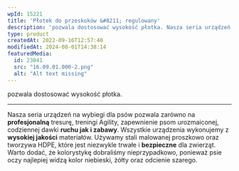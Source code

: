 ```yaml
---
wpId: 15221
title: 'Płotek do przeskoków &#8211; regulowany'
description: 'pozwala dostosować wysokość płotka. Nasza seria urządzeń na wybiegi dla psów pozwala zarówno na profesjonalną tresurę, treningi Agility, zapewnienie psom urozmaiconej, codziennej dawki ruchu jak i zabawy. Wszystkie urządzenia wykonujemy z wysokiej jakości materiałów. Używamy stali malowanej proszkowo oraz tworzywa HDPE, które jest niezwykle trwałe i bezpieczne dla zwierząt. Warto dodać, że kolorystykę dobraliśmy nieprzypadkowo, ...'
type: product
createdAt: 2022-09-16T12:57:40
modifiedAt: 2024-08-01T14:38:14
featuredMedia:
  id: 23041
  src: "16.09.01.000-2.png"
  alt: "Alt text missing"
---
```



pozwala dostosować wysokość płotka.

* * *

Nasza seria urządzeń na wybiegi dla psów pozwala zarówno na **profesjonalną** tresurę, treningi Agility, zapewnienie psom urozmaiconej, codziennej dawki **ruchu jak i zabawy**. Wszystkie urządzenia wykonujemy z **wysokiej jakości** materiałów. Używamy stali malowanej proszkowo oraz tworzywa HDPE, które jest niezwykle trwałe i **bezpieczne** dla zwierząt. Warto dodać, że kolorystykę dobraliśmy nieprzypadkowo, ponieważ psie oczy najlepiej widzą kolor niebieski, żółty oraz odcienie szarego.